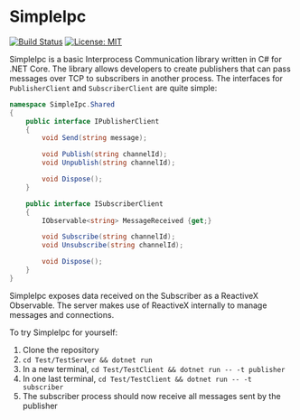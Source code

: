 # SimpleIpc

[![Build Status](https://travis-ci.org/cdalizadeh/simple-ipc.svg?branch=master)](https://travis-ci.org/cdalizadeh/simple-ipc)
[![License: MIT](https://img.shields.io/badge/License-MIT-yellow.svg)](https://opensource.org/licenses/MIT)

SimpleIpc is a basic Interprocess Communication library written in C# for .NET Core. The library allows developers to create publishers that can pass messages over TCP to subscribers in another process. The interfaces for `PublisherClient` and `SubscriberClient` are quite simple:

```csharp
namespace SimpleIpc.Shared
{
    public interface IPublisherClient
    {
        void Send(string message);

        void Publish(string channelId);
        void Unpublish(string channelId);

        void Dispose();
    }

    public interface ISubscriberClient
    {
        IObservable<string> MessageReceived {get;}

        void Subscribe(string channelId);
        void Unsubscribe(string channelId);

        void Dispose();
    }
}
```
SimpleIpc exposes data received on the Subscriber as a ReactiveX Observable. The server makes use of ReactiveX internally to manage messages and connections.

To try SimpleIpc for yourself:
1. Clone the repository
2. `cd Test/TestServer && dotnet run`
3. In a new terminal, `cd Test/TestClient && dotnet run -- -t publisher`
4. In one last terminal, `cd Test/TestClient && dotnet run -- -t subscriber`
5. The subscriber process should now receive all messages sent by the publisher